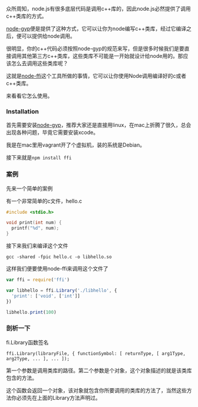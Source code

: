 众所周知，node.js有很多底层代码是调用c++库的，因此node.js必然提供了调用c++类库的方式。

[node-gyp](https://github.com/nodejs/node-gyp)便是提供了这种方式，它可以让你为node编写c++类库，经过它编译之后，便可以提供给node调用。

很明显，你的c++代码必须按照node-gyp的规范来写，但是很多时候我们是要直接调用其他第三方c++类库，这些类库不可能是一开始就设计给node用的。那应该怎么去调用这些类库呢？

这就是[node-ffi](https://github.com/node-ffi/node-ffi)这个工具所做的事情，它可以让你使用Node调用编译好的c或者c++类库。

来看看它怎么使用。

### Installation
首先需要安装[node-gyp](https://github.com/nodejs/node-gyp#installation)，推荐大家还是直接用linux，在mac上折腾了很久，总会出现各种问题，毕竟它需要安装xcode。

我是在mac里用vagrant开了个虚拟机，装的系统是Debian。

接下来就是`npm install ffi`

### 案例
先来一个简单的案例

有一个非常简单的c文件，hello.c
```c
#include <stdio.h>

void print(int num) {
  printf("%d", num);
}
```

接下来我们来编译这个文件
```shell
gcc -shared -fpic hello.c -o libhello.so
```

这样我们便要使用node-ffi来调用这个文件了
```javascript
var ffi = require('ffi')

var libhello = ffi.Library('./libhello', {
  'print': ['void', ['int']]
})

libhello.print(100)
```

### 剖析一下
fi.Library函数签名
```
ffi.Library(libraryFile, { functionSymbol: [ returnType, [ arg1Type, arg2Type, ... ], ... ]);
```
第一个参数是调用类库的路径。第二个参数是个对象，这个对象描述的就是该类库包含的方法。

这个函数会返回一个对象，该对象就包含你所要调用的类库的方法了，当然这些方法你必须先在上面的Library方法声明过。

